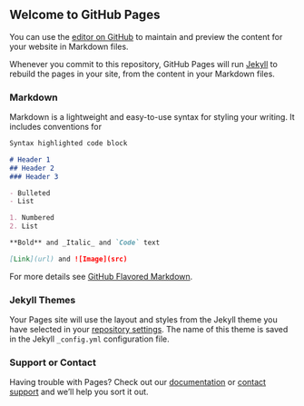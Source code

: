 ## Welcome to GitHub Pages

You can use the [editor on GitHub](https://github.com/ByteWolf-Corp/bytewolf/edit/gh-pages/index.md) to maintain and preview the content for your website in Markdown files.

Whenever you commit to this repository, GitHub Pages will run [Jekyll](https://jekyllrb.com/) to rebuild the pages in your site, from the content in your Markdown files.

### Markdown

Markdown is a lightweight and easy-to-use syntax for styling your writing. It includes conventions for

```markdown
Syntax highlighted code block

# Header 1
## Header 2
### Header 3

- Bulleted
- List

1. Numbered
2. List

**Bold** and _Italic_ and `Code` text

[Link](url) and ![Image](src)
```

For more details see [GitHub Flavored Markdown](https://guides.github.com/features/mastering-markdown/).

### Jekyll Themes

Your Pages site will use the layout and styles from the Jekyll theme you have selected in your [repository settings](https://github.com/ByteWolf-Corp/bytewolf/settings/pages). The name of this theme is saved in the Jekyll `_config.yml` configuration file.

### Support or Contact

Having trouble with Pages? Check out our [documentation](https://docs.github.com/categories/github-pages-basics/) or [contact support](https://support.github.com/contact) and we’ll help you sort it out.

<div class="hiddentext" style="visibility:hidden">
4oCcV2hhdCBpZiBjaGFuZ2luZyB0aGUgd29ybGQgd2FzIGp1c3QgYWJvdXQgYmVpbmcgaGVyZSwg
Ynkgc2hvd2luZyB1cCBubyBtYXR0ZXIgaG93IG1hbnkgdGltZXMgd2UgZ2V0IHRvbGQgd2UgZG9u
4oCZdCBiZWxvbmcsIGJ5IHN0YXlpbmcgdHJ1ZSBldmVuIHdoZW4gd2XigJlyZSBzaGFtZWQgaW50
byBiZWluZyBmYWxzZSwgYnkgYmVsaWV2aW5nIGluIG91cnNlbHZlcyBldmVuIHdoZW4gd2XigJly
ZSB0b2xkIHdl4oCZcmUgdG9vIGRpZmZlcmVudD8gQW5kIGlmIHdlIGFsbCBoZWxkIG9uIHRvIHRo
YXQsIGlmIHdlIHJlZnVzZSB0byBidWRnZSBhbmQgZmFsbCBpbiBsaW5lLCBpZiB3ZSBzdG9vZCBv
dXIgZ3JvdW5kIGZvciBsb25nIGVub3VnaCwganVzdCBtYXliZeKApiBUaGUgd29ybGQgY2Fu4oCZ
dCBoZWxwIGJ1dCBjaGFuZ2UgYXJvdW5kIHVzLuKAnQo=</div>
